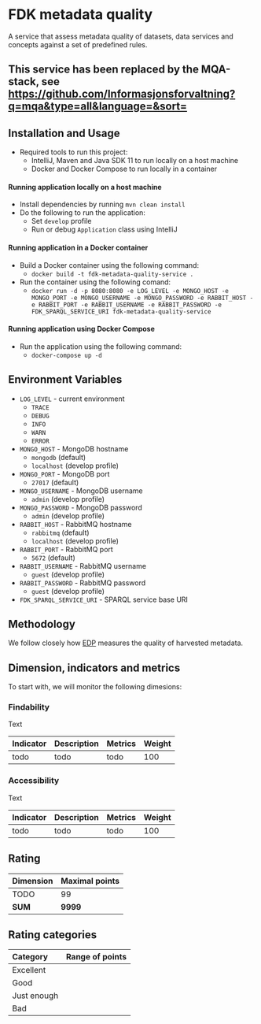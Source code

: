 # FDK metadata quality
A service that assess metadata quality of datasets, data services and concepts against a set of predefined rules.


## This service has been replaced by the MQA-stack, see https://github.com/Informasjonsforvaltning?q=mqa&type=all&language=&sort=

## Installation and Usage

- Required tools to run this project:
  - IntelliJ, Maven and Java SDK 11 to run locally on a host machine
  - Docker and Docker Compose to run locally in a container

#### Running application locally on a host machine

- Install dependencies by running `mvn clean install`
- Do the following to run the application:
  - Set `develop` profile
  - Run or debug `Application` class using IntelliJ

#### Running application in a Docker container

- Build a Docker container using the following command:
  - `docker build -t fdk-metadata-quality-service .`
- Run the container using the following comand:
  - `docker run -d -p 8080:8080 -e LOG_LEVEL -e MONGO_HOST -e MONGO_PORT -e MONGO_USERNAME -e MONGO_PASSWORD -e RABBIT_HOST -e RABBIT_PORT -e RABBIT_USERNAME -e RABBIT_PASSWORD -e FDK_SPARQL_SERVICE_URI fdk-metadata-quality-service`

#### Running application using Docker Compose

- Run the application using the following command:
  - `docker-compose up -d`
  
## Environment Variables

- `LOG_LEVEL` - current environment
  - `TRACE`
  - `DEBUG`
  - `INFO`
  - `WARN`
  - `ERROR`
- `MONGO_HOST` - MongoDB hostname
  - `mongodb` (default)
  - `localhost` (develop profile)
- `MONGO_PORT` - MongoDB port
  - `27017` (default)
- `MONGO_USERNAME` - MongoDB username
  - `admin` (develop profile)
- `MONGO_PASSWORD` - MongoDB password
  - `admin` (develop profile)
- `RABBIT_HOST` - RabbitMQ hostname
  - `rabbitmq` (default)
  - `localhost` (develop profile)
- `RABBIT_PORT` - RabbitMQ port
  - `5672` (default)
- `RABBIT_USERNAME` - RabbitMQ username
  - `guest` (develop profile)
- `RABBIT_PASSWORD` - RabbitMQ password
  - `guest` (develop profile)
- `FDK_SPARQL_SERVICE_URI` - SPARQL service base URI

## Methodology
We follow closely how [EDP](https://www.europeandataportal.eu/mqa/methodology?locale=en) measures the quality of harvested metadata.

## Dimension, indicators and metrics
To start with, we will monitor the following dimesions:

### Findability
Text

| Indicator | Description | Metrics | Weight |
| :-------- | :---------- | :------ | :----- |
| todo      | todo        | todo    | 100    |

### Accessibility
Text

| Indicator | Description | Metrics | Weight |
| :-------- | :---------- | :------ | :----- |
| todo      | todo        | todo    | 100    |

## Rating
| Dimension | Maximal points |
| :-------- | :------------- |
| TODO      |  99            |
| __SUM__   | __9999__       |

## Rating categories
| Category    | Range of points |
| :---------- | :-------------  |
| Excellent   |                 |
| Good        |                 |
| Just enough |                 |
| Bad         |                 |
